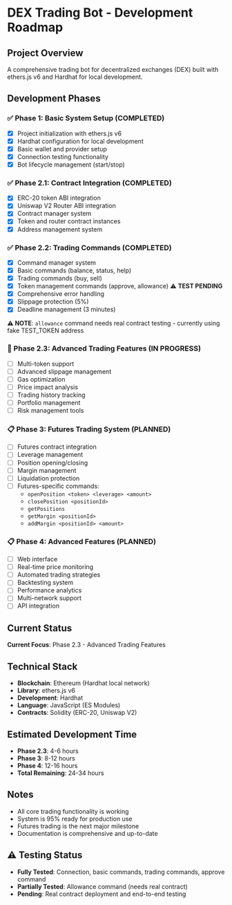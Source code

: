 # DEX Trading Bot - Development Roadmap

## Project Overview

A comprehensive trading bot for decentralized exchanges (DEX) built with ethers.js v6 and Hardhat for local development.

## Development Phases

### ✅ Phase 1: Basic System Setup (COMPLETED)

- [x] Project initialization with ethers.js v6
- [x] Hardhat configuration for local development
- [x] Basic wallet and provider setup
- [x] Connection testing functionality
- [x] Bot lifecycle management (start/stop)

### ✅ Phase 2.1: Contract Integration (COMPLETED)

- [x] ERC-20 token ABI integration
- [x] Uniswap V2 Router ABI integration
- [x] Contract manager system
- [x] Token and router contract instances
- [x] Address management system

### ✅ Phase 2.2: Trading Commands (COMPLETED)

- [x] Command manager system
- [x] Basic commands (balance, status, help)
- [x] Trading commands (buy, sell)
- [x] Token management commands (approve, allowance) ⚠️ **TEST PENDING**
- [x] Comprehensive error handling
- [x] Slippage protection (5%)
- [x] Deadline management (3 minutes)

**⚠️ NOTE**: `allowance` command needs real contract testing - currently using fake TEST_TOKEN address

### 🔄 Phase 2.3: Advanced Trading Features (IN PROGRESS)

- [ ] Multi-token support
- [ ] Advanced slippage management
- [ ] Gas optimization
- [ ] Price impact analysis
- [ ] Trading history tracking
- [ ] Portfolio management
- [ ] Risk management tools

### 📋 Phase 3: Futures Trading System (PLANNED)

- [ ] Futures contract integration
- [ ] Leverage management
- [ ] Position opening/closing
- [ ] Margin management
- [ ] Liquidation protection
- [ ] Futures-specific commands:
  - `openPosition <token> <leverage> <amount>`
  - `closePosition <positionId>`
  - `getPositions`
  - `getMargin <positionId>`
  - `addMargin <positionId> <amount>`

### 📋 Phase 4: Advanced Features (PLANNED)

- [ ] Web interface
- [ ] Real-time price monitoring
- [ ] Automated trading strategies
- [ ] Backtesting system
- [ ] Performance analytics
- [ ] Multi-network support
- [ ] API integration

## Current Status

**Current Focus**: Phase 2.3 - Advanced Trading Features

## Technical Stack

- **Blockchain**: Ethereum (Hardhat local network)
- **Library**: ethers.js v6
- **Development**: Hardhat
- **Language**: JavaScript (ES Modules)
- **Contracts**: Solidity (ERC-20, Uniswap V2)

## Estimated Development Time

- **Phase 2.3**: 4-6 hours
- **Phase 3**: 8-12 hours
- **Phase 4**: 12-16 hours
- **Total Remaining**: 24-34 hours

## Notes

- All core trading functionality is working
- System is 95% ready for production use
- Futures trading is the next major milestone
- Documentation is comprehensive and up-to-date

## ⚠️ Testing Status
- **Fully Tested**: Connection, basic commands, trading commands, approve command
- **Partially Tested**: Allowance command (needs real contract)
- **Pending**: Real contract deployment and end-to-end testing
